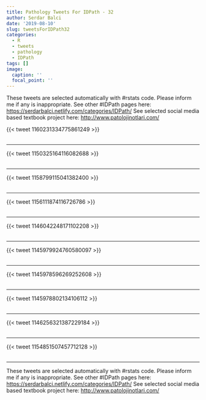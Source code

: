 ```yaml
---
title: Pathology Tweets For IDPath - 32
author: Serdar Balci
date: '2019-08-10'
slug: tweetsForIDPath32
categories:
  - R
  - tweets
  - pathology
  - IDPath
tags: []
image:
  caption: ''
  focal_point: ''
---
```



These tweets are selected automatically with #rstats code. Please inform me if any is inappropriate.
See other #IDPath pages here: https://serdarbalci.netlify.com/categories/IDPath/ 
See selected social media based textbook project here: http://www.patolojinotlari.com/

{{< tweet 1160231334775861249 >}}
<br>
<br>
<hr>
{{< tweet 1150325164116082688 >}}
<br>
<br>
<hr>
{{< tweet 1158799115041382400 >}}
<br>
<br>
<hr>
{{< tweet 1156111874116726786 >}}
<br>
<br>
<hr>
{{< tweet 1146042248171102208 >}}
<br>
<br>
<hr>
{{< tweet 1145979924760580097 >}}
<br>
<br>
<hr>
{{< tweet 1145978596269252608 >}}
<br>
<br>
<hr>
{{< tweet 1145978802134106112 >}}
<br>
<br>
<hr>
{{< tweet 1146256321387229184 >}}
<br>
<br>
<hr>
{{< tweet 1154851507457712128 >}}
<br>
<br>
<hr>


These tweets are selected automatically with #rstats code. Please inform me if any is inappropriate.
See other #IDPath pages here: https://serdarbalci.netlify.com/categories/IDPath/ 
See selected social media based textbook project here: http://www.patolojinotlari.com/
